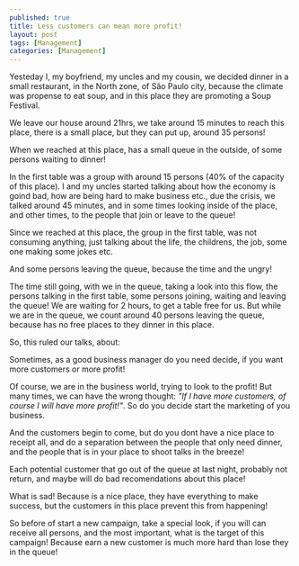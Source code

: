 ```yaml
---
published: true
title: Less customers can mean more profit!
layout: post
tags: [Management]
categories: [Management]
---
```

Yesteday I, my boyfriend, my uncles and my cousin, we decided dinner in a small restaurant, in the North zone, of São Paulo city, because the climate was propense to eat soup, and in this place they are promoting a Soup Festival.

We leave our house around 21hrs, we take around 15 minutes to reach this place, there is a small place, but they can put up, around 35 persons! 

When we reached at this place, has a small queue in the outside, of some persons waiting to dinner!

In the first table was a group with around 15 persons (40% of the capacity of this place). I and my uncles started talking about how the economy is goind bad, how are being hard to make business etc., due the crisis, we talked around 45 minutes, and in some times 
 looking inside of the place, and other times, to the people that join or leave to the queue!

Since we reached at this place, the group in the first table, was not consuming anything, just talking about the life, the childrens, the job, some one making some jokes etc.

And some persons leaving the queue, because the time and the ungry!

The time still going, with we in the queue, taking a look into this flow, the persons talking in the first table, some persons joining, waiting and leaving the queue! We are waiting for 2 hours, to get a table free for us. But while we are in the queue, we count around 40 persons leaving the queue, because has no free places to they dinner in this place.

So, this ruled our talks, about:

Sometimes, as a good business manager do you need decide, if you want more customers or more profit!

Of course, we are in the business world, trying to look to the profit! But many times, we can have the wrong  thought: _"If I have more customers, of course I will have more profit!"_. So do you decide start the marketing of you business.

And the customers begin to come, but do you dont have a nice place to receipt all, and do a separation between the people that only need dinner, and the people that is in your place to shoot talks in the breeze!

Each potential customer that go out of the queue at last night, probably not return, and maybe will do bad recomendations about this place!

What is sad! Because is a nice place, they have everything to make success, but the customers in this place prevent this from happening!

So before of start a new campaign, take a special look, if you will can receive all persons, and the most important, what is the target of this campaign! Because earn a new customer is much more hard than lose they in the queue!
